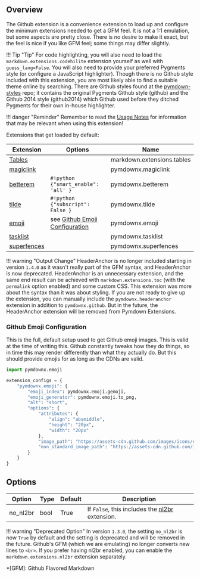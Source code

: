 ## Overview
The Github extension is a convenience extension to load up and configure the minimum extensions needed to get a GFM feel.  It is not a 1:1 emulation, but some aspects are pretty close.  There is no desire to make it exact, but the feel is nice if you like GFM feel; some things may differ slightly.

!!! Tip "Tip"
    For code highlighting, you will also need to load the `markdown.extensions.codehilite` extension yourself as well with `guess_lang=False`. You will also need to provide your preferred Pygments style (or configure a JavaScript highlighter).  Though there is no Github style included with this extension, you are most likely able to find a suitable theme online by searching. There are Github styles found at the [pymdown-styles](https://github.com/facelessuser/pymdown-styles/tree/master/pymdown_styles) repo; it contains the original Pygments Github style (github) and the Github 2014 style (github2014) which Github used before they ditched Pygments for their own in-house highlighter.

!!! danger "Reminder"
    Remember to read the [Usage Notes](../usage_notes.md) for information that may be relevant when using this extension!

Extensions that get loaded by default:

| Extension | Options | Name   |
|-----------|---------|--------|
| [Tables](https://pythonhosted.org/Markdown/extensions/tables.html) | | markdown.extensions.tables |
| [magiclink](./magiclink.md)      | | pymdownx.magiclink |
| [betterem](./betterem.md)        | `#!python {"smart_enable": 'all' }` | pymdownx.betterem |
| [tilde](./tilde.md)              | `#!python {"subscript": False }` | pymdownx.tilde |
| [emoji](./emoji.md)  | see [Github Emoji Configuration](#github-emoji-configuration) | pymdownx.emoji |
| [tasklist](./tasklist.md) | | pymdownx.tasklist |
| [superfences](./superfences.md) | | pymdownx.superfences |

!!! warning "Output Change"
    HeaderAnchor is no longer included starting in version `1.4.0` as it wasn't really part of the GFM syntax, and HeaderAnchor is now deprecated.  HeaderAnchor is an unnecessary extension, and the same end result can be achieved with `markdown.extensions.toc` (with the `permalink` option enabled) and some custom CSS.  This extension was more about the syntax than it was about styling.  If you are not ready to give up the extension, you can manually include the `pymdownx.headeranchor` extension in addition to `pymdownx.github`. But in the future, the HeaderAnchor extension will be removed from Pymdown Extensions.

### Github Emoji Configuration
This is the full, default setup used to get Github emoji images.  This is valid at the time of writing this. Github constantly tweaks how they do things, so in time this may render differently than what they actually do. But this should provide emojis for as long as the CDNs are valid.

```python
import pymdownx.emoji

extension_configs = {
    "pymdownx.emoji": {
        "emoji_index": pymdownx.emoji.gemoji,
        "emoji_generator": pymdownx.emoji.to_png,
        "alt": "short",
        "options": {
            "attributes": {
                "align": "absmiddle",
                "height": "20px",
                "width": "20px"
            },
            "image_path": "https://assets-cdn.github.com/images/icons/emoji/unicode/",
            "non_standard_image_path": "https://assets-cdn.github.com/images/icons/emoji/"
        }
    }
}
```

## Options
| Option    | Type | Default |Description |
|-----------|------|---------|------------|
| no_nl2br | bool | True | If `False`, this includes the [nl2br](https://pythonhosted.org/Markdown/extensions/nl2br.html) extension. |

!!! warning "Deprecated Option"
    In version `1.3.0`, the setting `no_nl2br` is now `True` by default and the setting is deprecated and will be removed in the future. Github's GFM (which we are emulating) no longer converts new lines to `<br>`.  If you prefer having nl2br enabled, you can enable the `markdown.extensions.nl2br` extension separately.

*[GFM]:  Github Flavored Markdown
